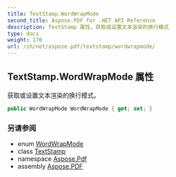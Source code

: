 ```yaml
---
title: TextStamp.WordWrapMode
second_title: Aspose.PDF for .NET API Reference
description: TextStamp 属性。获取或设置文本渲染的换行模式
type: docs
weight: 170
url: /zh/net/aspose.pdf/textstamp/wordwrapmode/
---
```

## TextStamp.WordWrapMode 属性

获取或设置文本渲染的换行模式。

```csharp
public WordWrapMode WordWrapMode { get; set; }
```

### 另请参阅

* enum [WordWrapMode](../../../aspose.pdf.text/textformattingoptions.wordwrapmode/)
* class [TextStamp](../)
* namespace [Aspose.Pdf](../../../aspose.pdf/)
* assembly [Aspose.PDF](../../../)